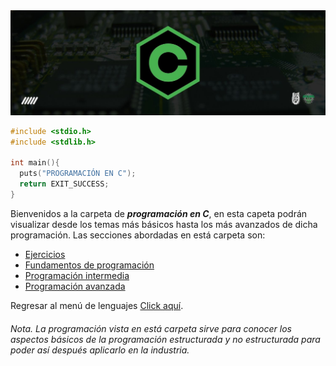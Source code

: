 <div>
  <img src="../IMGS/01 - C/Header_C.jpg"/>
</div>

```C
#include <stdio.h>
#include <stdlib.h>

int main(){
  puts("PROGRAMACIÓN EN C");
  return EXIT_SUCCESS;
}
```
Bienvenidos a la carpeta de <b><i>programación en C</i></b>, en esta capeta podrán visualizar desde los temas más básicos hasta los más avanzados de dicha programación. Las secciones abordadas en está carpeta son:
<ul>
  <li><a href="00 - EJERCICIOS/EJERCICIOS.md">Ejercicios</a></li>
  <li><a href="">Fundamentos de programación</a></li>
  <li><a href="">Programación intermedia</a></li>
  <li><a href="">Programación avanzada</a></li>
</ul>

Regresar al menú de lenguajes <a href="../README.md">Click aquí</a>.

###### <i>Nota. La programación vista en está carpeta sirve para conocer los aspectos básicos de la programación estructurada y no estructurada para poder así después aplicarlo en la industria.</i>